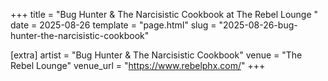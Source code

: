 +++
title = "Bug Hunter & The Narcisistic Cookbook at The Rebel Lounge "
date = 2025-08-26
template = "page.html"
slug = "2025-08-26-bug-hunter-the-narcisistic-cookbook"

[extra]
artist = "Bug Hunter & The Narcisistic Cookbook"
venue = "The Rebel Lounge"
venue_url = "https://www.rebelphx.com/"
+++
